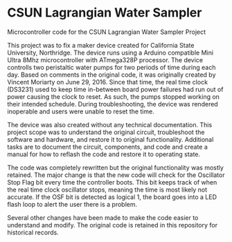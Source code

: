 # CSUN Lagrangian Water Sampler
Microcontroller code for the CSUN Lagrangian Water Sampler Project

This project was to fix a maker device created for California State University, Northridge.  The device runs using a Arduino compatible Mini Ultra 8Mhz microcontroller with ATmega328P processor.  The device controlls two peristaltic water pumps for two periods of time during each day.  Based on comments in the original code, it was originally created by Vincent Moriarty on June 29, 2016.  Since that time, the real time clock (DS3231) used to keep time in-between board power failures had run out of power causing the clock to reset.  As such, the pumps stopped working on their intended schedule.  During troubleshooting, the device was rendered inoperable and users were unable to reset the time.

The device was also created without any technical documentation.  This project scope was to understand the original circuit, troubleshoot the software and hardware, and restore it to original functionality.  Additional tasks are to document the circuit, components, and code and create a manual for how to reflash the code and restore it to operating state.

The code was completely rewritten but the original functionality was mostly retained.  The major change is that the new code will check for the Oscillator Stop Flag bit every time the controller boots.  This bit keeps track of when the real time clock oscillator stops, meaning the time is most likely not accurate.  If the OSF bit is detected as logical 1, the board goes into a LED flash loop to alert the user there is a problem.

Several other changes have been made to make the code easier to understand and modify.  The original code is retained in this repository for historical records.
